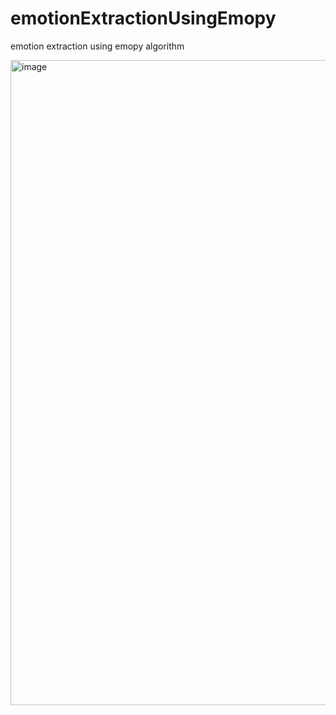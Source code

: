 # emotionExtractionUsingEmopy
emotion extraction using emopy algorithm

<img width="1032" alt="image" src="https://user-images.githubusercontent.com/29235787/130999351-3db796fa-ea93-4030-8710-473c947b707c.png">

